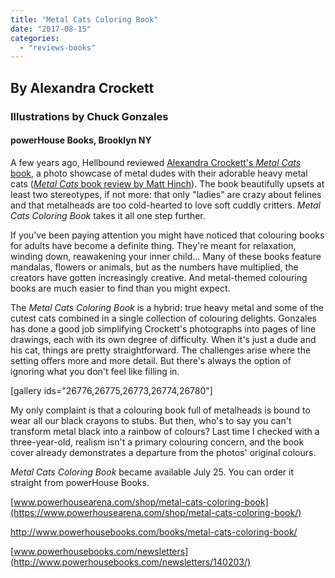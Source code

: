 ```yaml
---
title: "Metal Cats Coloring Book"
date: "2017-08-15"
categories: 
  - "reviews-books"
---
```


## By Alexandra Crockett

### Illustrations by Chuck Gonzales

#### powerHouse Books, Brooklyn NY

A few years ago, Hellbound reviewed [Alexandra Crockett's _Metal Cats_ book,](http://www.powerhousebooks.com/newsletters/140203/) a photo showcase of metal dudes with their adorable heavy metal cats ([_Metal Cats_ book review by Matt Hinch](https://hellbound.ca/2014/05/metal-cats-by-alexandra-crockett/)). The book beautifully upsets at least two stereotypes, if not more: that only "ladies" are crazy about felines and that metalheads are too cold-hearted to love soft cuddly critters. _Metal Cats Coloring_ _Book_ takes it all one step further.

If you've been paying attention you might have noticed that colouring books for adults have become a definite thing. They're meant for relaxation, winding down, reawakening your inner child... Many of these books feature mandalas, flowers or animals, but as the numbers have multiplied, the creators have gotten increasingly creative. And metal-themed colouring books are much easier to find than you might expect.

The _Metal Cats Coloring Book_ is a hybrid: true heavy metal and some of the cutest cats combined in a single collection of colouring delights. Gonzales has done a good job simplifying Crockett's photographs into pages of line drawings, each with its own degree of difficulty. When it's just a dude and his cat, things are pretty straightforward. The challenges arise where the setting offers more and more detail. But there's always the option of ignoring what you don't feel like filling in.

\[gallery ids="26776,26775,26773,26774,26780"\]

My only complaint is that a colouring book full of metalheads is bound to wear all our black crayons to stubs. But then, who's to say you can't transform metal black into a rainbow of colours? Last time I checked with a three-year-old, realism isn't a primary colouring concern, and the book cover already demonstrates a departure from the photos' original colours.

_Metal Cats Coloring Book_ became available July 25. You can order it straight from powerHouse Books.

[www.powerhousearena.com/shop/metal-cats-coloring-book](https://www.powerhousearena.com/shop/metal-cats-coloring-book/)

http://www.powerhousebooks.com/books/metal-cats-coloring-book/

[www.powerhousebooks.com/newsletters](http://www.powerhousebooks.com/newsletters/140203/)
